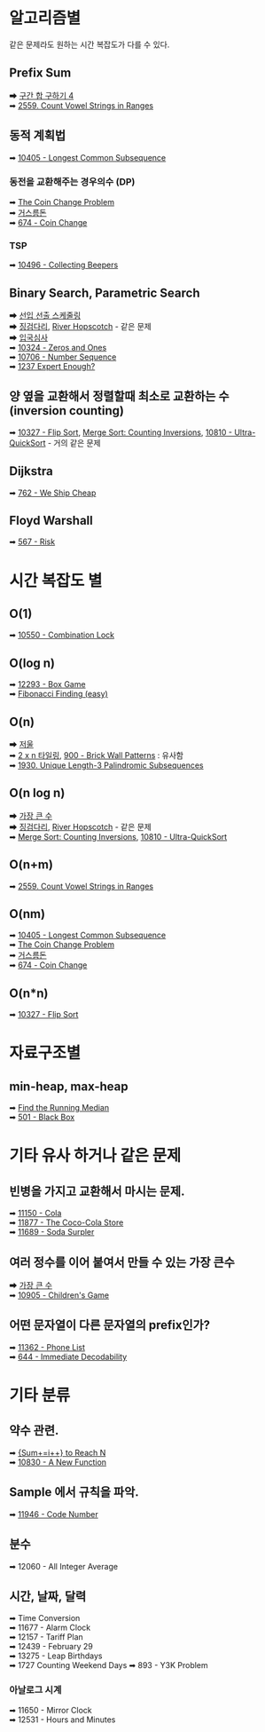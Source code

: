 # 알고리즘별
같은 문제라도 원하는 시간 복잡도가 다를 수 있다.  
## Prefix Sum
➡ [구간 합 구하기 4](https://www.acmicpc.net/problem/11659)  
➡ [2559. Count Vowel Strings in Ranges](https://leetcode.com/problems/count-vowel-strings-in-ranges)  
## 동적 계획법  
➡ [10405 - Longest Common Subsequence](https://uva.onlinejudge.org/index.php?option=com_onlinejudge&Itemid=8&category=24&page=show_problem&problem=1346)  
### 동전을 교환해주는 경우의수 (DP)
➡ [The Coin Change Problem](https://www.hackerrank.com/challenges/coin-change/problem)  
➡ [거스름돈](https://programmers.co.kr/learn/courses/30/lessons/12907)  
➡ [674 - Coin Change](https://uva.onlinejudge.org/index.php?option=com_onlinejudge&Itemid=8&category=24&page=show_problem&problem=615)  
### TSP
➡ [10496 - Collecting Beepers](http://uva.onlinejudge.org/index.php?option=com_onlinejudge&Itemid=8&category=24&page=show_problem&problem=1437)  
## Binary Search, Parametric Search
➡ [선입 선출 스케줄링](https://programmers.co.kr/learn/courses/30/lessons/12920)  
➡ [징검다리](https://programmers.co.kr/learn/courses/30/lessons/43236), [River Hopscotch](http://poj.org/problem?id=3258) - 같은 문제  
➡ [입국심사](https://programmers.co.kr/learn/courses/30/lessons/43238)  
➡ [10324 - Zeros and Ones](https://uva.onlinejudge.org/index.php?option=com_onlinejudge&Itemid=8&category=24&page=show_problem&problem=1265)  
➡ [10706 - Number Sequence](http://uva.onlinejudge.org/index.php?option=com_onlinejudge&Itemid=8&category=24&page=show_problem&problem=1647)  
➡ [1237 Expert Enough?](http://uva.onlinejudge.org/index.php?option=com_onlinejudge&Itemid=8&category=24&page=show_problem&problem=3678)  
## 양 옆을 교환해서 정렬할때 최소로 교환하는 수 (inversion counting)
➡ [10327 - Flip Sort](https://uva.onlinejudge.org/index.php?option=com_onlinejudge&Itemid=8&category=24&page=show_problem&problem=1268), [Merge Sort: Counting Inversions](https://www.hackerrank.com/challenges/ctci-merge-sort/problem), [10810 - Ultra-QuickSort](https://uva.onlinejudge.org/index.php?option=com_onlinejudge&Itemid=8&category=24&page=show_problem&problem=1751) - 거의 같은 문제  
## Dijkstra
➡ [762 - We Ship Cheap](http://uva.onlinejudge.org/index.php?option=com_onlinejudge&Itemid=8&category=24&page=show_problem&problem=703)  
## Floyd Warshall
➡ [567 - Risk](http://uva.onlinejudge.org/index.php?option=com_onlinejudge&Itemid=8&category=24&page=show_problem&problem=508)  
# 시간 복잡도 별
## O(1)
➡ [10550 - Combination Lock](https://uva.onlinejudge.org/index.php?option=com_onlinejudge&Itemid=8&category=24&page=show_problem&problem=1491)  
## O(log n)
➡ [12293 - Box Game](http://uva.onlinejudge.org/index.php?option=com_onlinejudge&Itemid=8&category=24&page=show_problem&problem=3714)  
➡ [Fibonacci Finding (easy)](https://www.hackerrank.com/challenges/fibonacci-finding-easy)  
## O(n)
➡ [저울](https://programmers.co.kr/learn/courses/30/lessons/42886)  
➡ [2 x n 타일링](https://programmers.co.kr/learn/courses/30/lessons/12900), [900 - Brick Wall Patterns](https://uva.onlinejudge.org/index.php?option=com_onlinejudge&Itemid=8&category=24&page=show_problem&problem=841) : 유사함  
➡ [1930. Unique Length-3 Palindromic Subsequences](https://leetcode.com/problems/unique-length-3-palindromic-subsequences?envType=daily-question&envId=2025-01-04)  
## O(n log n)
➡ [가장 큰 수](https://programmers.co.kr/learn/courses/30/lessons/42746)  
➡ [징검다리](https://programmers.co.kr/learn/courses/30/lessons/43236), [River Hopscotch](http://poj.org/problem?id=3258) - 같은 문제  
➡ [Merge Sort: Counting Inversions](https://www.hackerrank.com/challenges/ctci-merge-sort/problem), [10810 - Ultra-QuickSort](https://uva.onlinejudge.org/index.php?option=com_onlinejudge&Itemid=8&category=24&page=show_problem&problem=1751)  
## O(n+m)
➡ [2559. Count Vowel Strings in Ranges](https://leetcode.com/problems/count-vowel-strings-in-ranges)  
## O(nm)
➡ [10405 - Longest Common Subsequence](https://uva.onlinejudge.org/index.php?option=com_onlinejudge&Itemid=8&category=24&page=show_problem&problem=1346)  
➡ [The Coin Change Problem](https://www.hackerrank.com/challenges/coin-change/problem)  
➡ [거스름돈](https://programmers.co.kr/learn/courses/30/lessons/12907)  
➡ [674 - Coin Change](https://uva.onlinejudge.org/index.php?option=com_onlinejudge&Itemid=8&category=24&page=show_problem&problem=615)  
## O(n*n)
➡ [10327 - Flip Sort](https://uva.onlinejudge.org/index.php?option=com_onlinejudge&Itemid=8&category=24&page=show_problem&problem=1268)  
# 자료구조별
## min-heap, max-heap
➡ [Find the Running Median](https://www.hackerrank.com/challenges/find-the-running-median)  
➡ [501 - Black Box](http://uva.onlinejudge.org/index.php?option=com_onlinejudge&Itemid=8&category=24&page=show_problem&problem=442)  
# 기타 유사 하거나 같은 문제
## 빈병을 가지고 교환해서 마시는 문제.
➡ [11150 - Cola](http://uva.onlinejudge.org/index.php?option=com_onlinejudge&Itemid=8&category=24&page=show_problem&problem=2091)  
➡ [11877 - The Coco-Cola Store](http://uva.onlinejudge.org/index.php?option=com_onlinejudge&Itemid=8&category=24&page=show_problem&problem=2999)  
➡ [11689 - Soda Surpler](http://uva.onlinejudge.org/index.php?option=com_onlinejudge&Itemid=8&category=24&page=show_problem&problem=2736)  
## 여러 정수를 이어 붙여서 만들 수 있는 가장 큰수  
➡ [가장 큰 수](https://programmers.co.kr/learn/courses/30/lessons/42746)  
➡ [10905 - Children's Game](http://uva.onlinejudge.org/index.php?option=com_onlinejudge&Itemid=8&category=24&page=show_problem&problem=1846)  
## 어떤 문자열이 다른 문자열의 prefix인가?
➡ [11362 - Phone List](http://uva.onlinejudge.org/index.php?option=com_onlinejudge&Itemid=8&category=24&page=show_problem&problem=2347)  
➡ [644 - Immediate Decodability](http://uva.onlinejudge.org/index.php?option=com_onlinejudge&Itemid=8&category=24&page=show_problem&problem=585)  
# 기타 분류
## 약수 관련.
➡ [{Sum+=i++} to Reach N](http://uva.onlinejudge.org/index.php?option=com_onlinejudge&Itemid=8&category=24&page=show_problem&problem=1231)  
➡ [10830 - A New Function](http://uva.onlinejudge.org/index.php?option=com_onlinejudge&Itemid=8&category=24&page=show_problem&problem=1771)  
## Sample 에서 규칙을 파악.
➡ [11946 - Code Number](http://uva.onlinejudge.org/index.php?option=com_onlinejudge&Itemid=8&category=24&page=show_problem&problem=3097)  
## 분수
➡ 12060 - All Integer Average  
## 시간, 날짜, 달력
➡ Time Conversion  
➡ 11677 - Alarm Clock  
➡ 12157 - Tariff Plan  
➡ 12439 - February 29  
➡ 13275 - Leap Birthdays  
➡ 1727 Counting Weekend Days
➡ 893 - Y3K Problem  
### 아날로그 시계
➡ 11650 - Mirror Clock  
➡ 12531 - Hours and Minutes  
